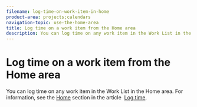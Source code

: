 ```yaml
---
filename: log-time-on-work-item-in-home
product-area: projects;calendars
navigation-topic: use-the-home-area
title: Log time on a work item from the Home area
description: You can log time on any work item in the Work List in the Home area. For information, see the Home section in the article Log time.
---
```


# Log time on a work item from the Home area

You can log time on any work item in the Work List in the Home area. For information, see the [Home](../../../timesheets/create-and-manage-timesheets/log-time.md#home) section in the article&nbsp; [Log time](../../../timesheets/create-and-manage-timesheets/log-time.md).
